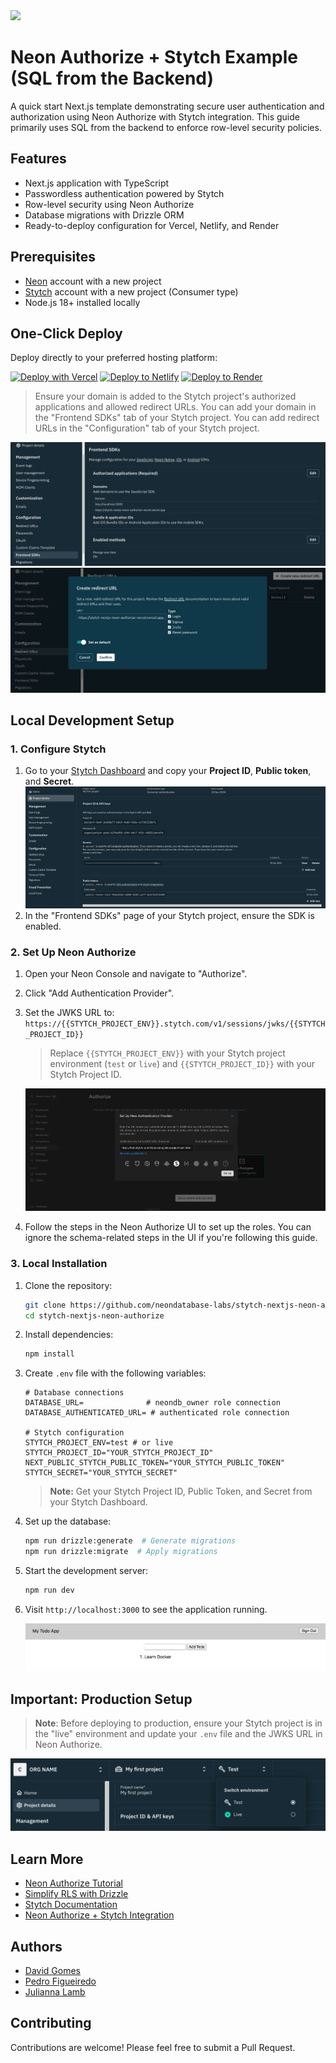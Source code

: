 <img width="250px" src="https://neon.tech/brand/neon-logo-dark-color.svg" />

# Neon Authorize + Stytch Example (SQL from the Backend)

A quick start Next.js template demonstrating secure user authentication and authorization using Neon Authorize with Stytch integration. This guide primarily uses SQL from the backend to enforce row-level security policies.

## Features

- Next.js application with TypeScript
- Passwordless authentication powered by Stytch
- Row-level security using Neon Authorize
- Database migrations with Drizzle ORM
- Ready-to-deploy configuration for Vercel, Netlify, and Render

## Prerequisites

- [Neon](https://neon.tech) account with a new project
- [Stytch](https://stytch.com) account with a new project (Consumer type)
- Node.js 18+ installed locally

## One-Click Deploy

Deploy directly to your preferred hosting platform:

[![Deploy with Vercel](https://vercel.com/button)](https://vercel.com/new/clone?repository-url=https://github.com/neondatabase-labs/stytch-nextjs-neon-authorize&env=DATABASE_URL,DATABASE_AUTHENTICATED_URL,STYTCH_PROJECT_ENV,STYTCH_PROJECT_ID,NEXT_PUBLIC_STYTCH_PUBLIC_TOKEN,STYTCH_SECRET&project-name=stytch-nextjs-neon-authorize&repository-name=stytch-nextjs-neon-authorize)
[![Deploy to Netlify](https://www.netlify.com/img/deploy/button.svg)](https://app.netlify.com/start/deploy?repository=https://github.com/neondatabase-labs/stytch-nextjs-neon-authorize)
[![Deploy to Render](https://render.com/images/deploy-to-render-button.svg)](https://render.com/deploy?repo=https://github.com/neondatabase-labs/stytch-nextjs-neon-authorize)

> Ensure your domain is added to the Stytch project's authorized applications and allowed redirect URLs. You can add your domain in the "Frontend SDKs" tab of your Stytch project. You can add redirect URLs in the "Configuration" tab of your Stytch project.

![Add Domain in Stytch Authorized applications](/images/stytch-add-domain-authorized-applications.png)
![Add Redirect URL in Stytch Configuration](/images/stytch-add-redirect-url.png)

## Local Development Setup

### 1. Configure Stytch

1. Go to your [Stytch Dashboard](https://stytch.com/dashboard/api-keys) and copy your **Project ID**, **Public token**, and **Secret**.
   ![Stytch Dashboard](/images/stytch-dashboard.png)
2. In the "Frontend SDKs" page of your Stytch project, ensure the SDK is enabled.

### 2. Set Up Neon Authorize

1. Open your Neon Console and navigate to "Authorize".
2. Click "Add Authentication Provider".
3. Set the JWKS URL to: `https://{{STYTCH_PROJECT_ENV}}.stytch.com/v1/sessions/jwks/{{STYTCH_PROJECT_ID}}`

   > Replace `{{STYTCH_PROJECT_ENV}}` with your Stytch project environment (`test` or `live`) and `{{STYTCH_PROJECT_ID}}` with your Stytch Project ID.

   ![Neon Authorize](/images/neon-authorize-jwks.png)

4. Follow the steps in the Neon Authorize UI to set up the roles. You can ignore the schema-related steps in the UI if you're following this guide.

### 3. Local Installation

1. Clone the repository:

   ```bash
   git clone https://github.com/neondatabase-labs/stytch-nextjs-neon-authorize
   cd stytch-nextjs-neon-authorize
   ```

2. Install dependencies:

   ```bash
   npm install
   ```

3. Create `.env` file with the following variables:

   ```env
   # Database connections
   DATABASE_URL=              # neondb_owner role connection
   DATABASE_AUTHENTICATED_URL= # authenticated role connection

   # Stytch configuration
   STYTCH_PROJECT_ENV=test # or live
   STYTCH_PROJECT_ID="YOUR_STYTCH_PROJECT_ID"
   NEXT_PUBLIC_STYTCH_PUBLIC_TOKEN="YOUR_STYTCH_PUBLIC_TOKEN"
   STYTCH_SECRET="YOUR_STYTCH_SECRET"
   ```

   > **Note:** Get your Stytch Project ID, Public Token, and Secret from your Stytch Dashboard.

4. Set up the database:

   ```bash
   npm run drizzle:generate  # Generate migrations
   npm run drizzle:migrate  # Apply migrations
   ```

5. Start the development server:

   ```bash
   npm run dev
   ```

6. Visit `http://localhost:3000` to see the application running.

   ![Demo todo app](/images/todo-app.png)

## Important: Production Setup

> **Note**: Before deploying to production, ensure your Stytch project is in the "live" environment and update your `.env` file and the JWKS URL in Neon Authorize.

![Stytch Live Environment](/images/stytch-live-environment.png)

## Learn More

- [Neon Authorize Tutorial](https://neon.tech/docs/guides/neon-authorize-tutorial)
- [Simplify RLS with Drizzle](https://neon.tech/docs/guides/neon-authorize-drizzle)
- [Stytch Documentation](https://stytch.com/docs)
- [Neon Authorize + Stytch Integration](https://neon.tech/docs/guides/neon-authorize-stytch)

## Authors

- [David Gomes](https://github.com/davidgomes)
- [Pedro Figueiredo](https://github.com/pffigueiredo)
- [Julianna Lamb](https://github.com/julianna-stytch)

## Contributing

Contributions are welcome! Please feel free to submit a Pull Request.
